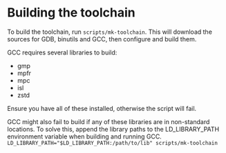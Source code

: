 # Building the toolchain

To build the toolchain, run `scripts/mk-toolchain`.
This will download the sources for GDB, binutils and GCC, then configure and build them.

GCC requires several libraries to build:

* gmp
* mpfr
* mpc
* isl
* zstd

Ensure you have all of these installed, otherwise the script will fail.

GCC might also fail to build if any of these libraries are in non-standard locations.
To solve this, append the library paths to the LD_LIBRARY_PATH environment variable when building and running GCC.  
`LD_LIBRARY_PATH="$LD_LIBRARY_PATH:/path/to/lib" scripts/mk-toolchain`
